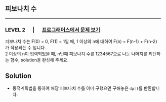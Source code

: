 ## 피보나치 수
***
### LEVEL 2 　 | 　 [프로그래머스에서 문제 보기](https://school.programmers.co.kr/learn/courses/30/lessons/12945)
피보나치 수는 F(0) = 0, F(1) = 1일 때, 1 이상의 n에 대하여 F(n) = F(n-1) + F(n-2) 가 적용되는 수 입니다. <br/>
2 이상의 n이 입력되었을 때, n번째 피보나치 수를 1234567으로 나눈 나머지를 리턴하는 함수, solution을 완성해 주세요.

Solution
-----------
+ 동적계획법을 통하여 해당 피보나치 수를 이미 구했으면 구해놓은 `dp[]`를 반환합니다.
